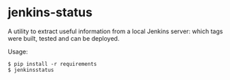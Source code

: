 # jenkins-status

A utility to extract useful information from a local Jenkins server: which tags were built, tested and can be deployed.

Usage:

    $ pip install -r requirements
    $ jenkinsstatus 
